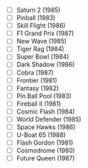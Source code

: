 - [ ] Saturn 2 (1985)
- [ ] Pinball (1983)
- [ ] Skill Flight (1986)
- [ ] F1 Grand Prix (1987)
- [ ] New Wave (1985)
- [ ] Tiger Rag (1984)
- [ ] Super Bowl (1984)
- [ ] Dark Shadow (1986)
- [ ] Cobra (1987)
- [ ] Frontier (1981)
- [ ] Fantasy (1982)
- [ ] Pin Ball Pool (1983)
- [ ] Fireball II (1981)
- [ ] Cosmic Flash (1984)
- [ ] World Defender (1985)
- [ ] Space Hawks (1986)
- [ ] U-Boat 65 (1988)
- [ ] Flash Gordon (1981)
- [ ] Cosmodrome (1980)
- [ ] Future Queen (1987)
